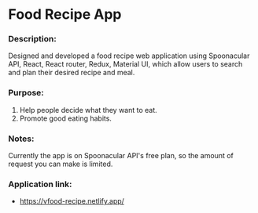 # Food Recipe App

### Description:
Designed and developed a food recipe web application using Spoonacular API, React, React router, Redux,
Material UI, which allow users to search and plan their desired recipe and meal.

### Purpose:
1. Help people decide what they want to eat.
2. Promote good eating habits.

### Notes:
Currently the app is on Spoonacular API's free plan, so the amount of request you can make is limited. 

### Application link:
- https://vfood-recipe.netlify.app/
